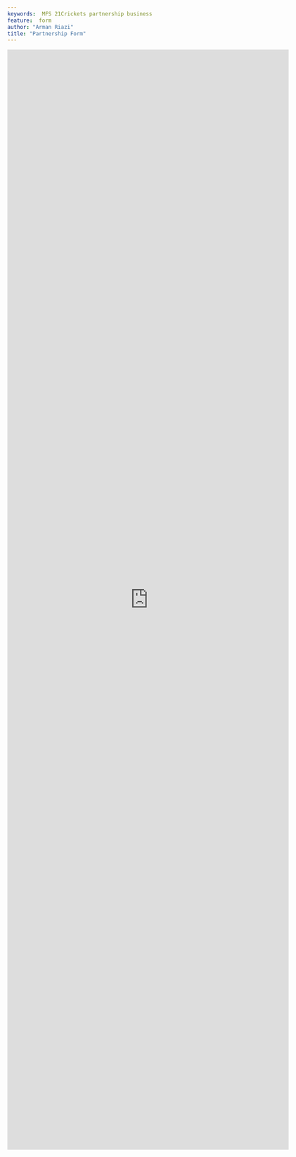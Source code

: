 ```yaml
---
keywords:  MFS 21Crickets partnership business
feature:  form
author: "Arman Riazi"
title: "Partnership Form"
---
```


<iframe src="https://docs.google.com/forms/d/e/1FAIpQLSdfDsbbiJs_vR_3L2aWDOflttr3s-Wn2wIeqMY73damEMn-3g/viewform?embedded=true" width="640" height="2498" frameborder="0" marginheight="0" marginwidth="0">Loading…</iframe>